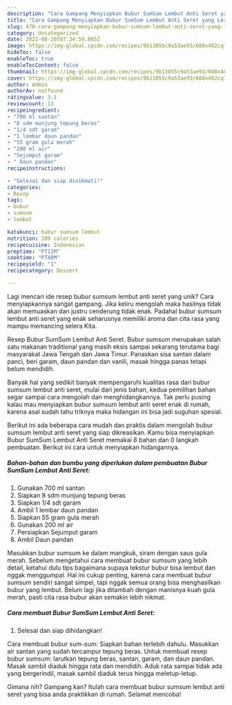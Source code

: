 ```yaml
---
description: "Cara Gampang Menyiapkan Bubur SumSum Lembut Anti Seret yang Lezat Sekali"
title: "Cara Gampang Menyiapkan Bubur SumSum Lembut Anti Seret yang Lezat Sekali"
slug: 470-cara-gampang-menyiapkan-bubur-sumsum-lembut-anti-seret-yang-lezat-sekali
category: Uncategorized
date: 2022-08-20T07:34:59.805Z
image: https://img-global.cpcdn.com/recipes/9b13055c9a53ae93/680x482cq70/bubur-sumsum-lembut-anti-seret-foto-resep-utama.jpg
hideToc: false
enableToc: true
enableTocContent: false
thumbnail: https://img-global.cpcdn.com/recipes/9b13055c9a53ae93/680x482cq70/bubur-sumsum-lembut-anti-seret-foto-resep-utama.jpg
cover: https://img-global.cpcdn.com/recipes/9b13055c9a53ae93/680x482cq70/bubur-sumsum-lembut-anti-seret-foto-resep-utama.jpg
author: Admin
authorAv: notfound
ratingvalue: 3.1
reviewcount: 13
recipeingredient:
- "700 ml santan"
- "8 sdm munjung tepung beras"
- "1/4 sdt garam"
- "1 lembar daun pandan"
- "55 gram gula merah"
- "200 ml air"
- "Sejumput garam"
- " Daun pandan"
recipeinstructions:

- "Selesai dan siap dinikmati!"
categories:
- Resep
tags:
- bubur
- sumsum
- lembut

katakunci: bubur sumsum lembut 
nutrition: 109 calories
recipecuisine: Indonesian
preptime: "PT11M"
cooktime: "PT40M"
recipeyield: "1"
recipecategory: Dessert

---
```





Lagi mencari ide resep bubur sumsum lembut anti seret yang unik? Cara menyiapkannya sangat gampang. Jika keliru mengolah maka hasilnya tidak akan memuaskan dan justru cenderung tidak enak. Padahal bubur sumsum lembut anti seret yang enak seharusnya memiliki aroma dan cita rasa yang mampu memancing selera Kita.





Resep Bubur SumSum Lembut Anti Seret. Bubur sumsum merupakan salah satu makanan traditional yang masih eksis sampai sekarang terutama bagi masyarakat Jawa Tengah dan Jawa Timur. Panaskan sisa santan dalam panci, beri garam, daun pandan dan vanili, masak hingga panas tetapi belum mendidih.

Banyak hal yang sedikit banyak mempengaruhi kualitas rasa dari bubur sumsum lembut anti seret, mulai dari jenis bahan, kedua pemilihan bahan segar sampai cara mengolah dan menghidangkannya. Tak perlu pusing kalau mau menyiapkan bubur sumsum lembut anti seret enak di rumah, karena asal sudah tahu triknya maka hidangan ini bisa jadi suguhan spesial.






Berikut ini ada beberapa cara mudah dan praktis dalam mengolah bubur sumsum lembut anti seret yang siap dikreasikan. Kamu bisa menyiapkan Bubur SumSum Lembut Anti Seret memakai 8 bahan dan 0 langkah pembuatan. Berikut ini cara untuk menyiapkan hidangannya.

<!--inarticleads1-->

##### Bahan-bahan dan bumbu yang diperlukan dalam pembuatan Bubur SumSum Lembut Anti Seret:

1. Gunakan 700 ml santan
1. Siapkan 8 sdm munjung tepung beras
1. Siapkan 1/4 sdt garam
1. Ambil 1 lembar daun pandan
1. Siapkan 55 gram gula merah
1. Gunakan 200 ml air
1. Persiapkan Sejumput garam
1. Ambil  Daun pandan


Masukkan bubur sumsum ke dalam mangkuk, siram dengan saus gula merah. Sebelum mengetahui cara membuat bubur sumsum yang lebih detail, ketahui dulu tips bagaimana supaya tekstur bubur bisa lembut dan nggak menggumpal. Hal ini cukup penting, karena cara membuat bubur sumsum sendiri sangat simpel, tapi nggak semua orang bisa menghasilkan bubur yang lembut. Belum lagi jika ditambah dengan manisnya kuah gula merah, pasti cita rasa bubur akan semakin lebih nikmat. 

<!--inarticleads2-->

##### Cara membuat Bubur SumSum Lembut Anti Seret:


1. Selesai dan siap dihidangkan!

Cara membuat bubur sum-sum: Siapkan bahan terlebih dahulu. Masukkan air santan yang sudah tercampur tepung beras. Untuk membuat resep bubur sumsum: larutkan tepung beras, santan, garam, dan daun pandan. Masak sambil diaduk hingga rata dan mendidih. Aduk rata sampai tidak ada yang bergerindil, masak sambil diaduk terus hingga meletup-letup. 

Gimana nih? Gampang kan? Itulah cara membuat bubur sumsum lembut anti seret yang bisa anda praktikkan di rumah. Selamat mencoba!
